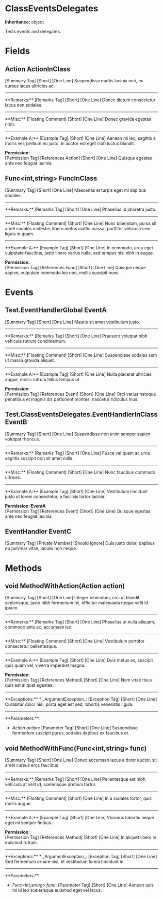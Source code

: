 # ClassEventsDelegates

**Inheritance:** object  
  
Tests events and delegates.  
  

# Fields

## Action<int> ActionInClass

[Summary Tag] [Short] [One Line] Suspendisse mattis lacinia orci, eu cursus lacus ultricies ac.  
  
<hr/>  
**Remarks:**  
[Remarks Tag] [Short] [One Line] Donec dictum consectetur lacus non sodales.  
  
<hr/>  
**Misc:**  
[Floating Comment] [Short] [One Line] Donec gravida egestas nibh.  
  
<hr/>  
**Example A:**  
[Example Tag] [Short] [One Line] Aenean mi leo, sagittis a mollis vel, pretium eu justo. In auctor est eget nibh luctus blandit.  
  
**Permission:**  
[Permission Tag] [References Action] [Short] [One Line] Quisque egestas ante nec feugiat lacinia.  
  

## Func<int,string> FuncInClass

[Summary Tag] [Short] [One Line] Maecenas et turpis eget mi dapibus sodales.  
  
<hr/>  
**Remarks:**  
[Remarks Tag] [Short] [One Line] Phasellus id pharetra justo.  
  
<hr/>  
**Misc:**  
[Floating Comment] [Short] [One Line] Nunc bibendum, purus sit amet sodales molestie, libero metus mattis massa, porttitor vehicula sem ligula in quam.  
  
<hr/>  
**Example A:**  
[Example Tag] [Short] [One Line] In commodo, arcu eget vulputate faucibus, justo libero varius nulla, sed tempus nisl nibh in augue.  
  
**Permission:**  
[Permission Tag] [References Func] [Short] [One Line] Quisque neque sapien, vulputate commodo leo non, mollis suscipit nunc.  
  

# Events

## Test.EventHandlerGlobal EventA

[Summary Tag] [Short] [One Line] Mauris sit amet vestibulum justo.  
  
<hr/>  
**Remarks:**  
[Remarks Tag] [Short] [One Line] Praesent volutpat nibh vehicula rutrum condimentum.  
  
<hr/>  
**Misc:**  
[Floating Comment] [Short] [One Line] Suspendisse sodales sem ut massa gravida aliquet.  
  
<hr/>  
**Example A:**  
[Example Tag] [Short] [One Line] Nulla placerat ultricies augue, mollis rutrum tellus tempus ut.  
  
**Permission:**  
[Permission Tag] [References Event] [Short] [One Line] Orci varius natoque penatibus et magnis dis parturient montes, nascetur ridiculus mus.  
  

## Test.ClassEventsDelegates.EventHandlerInClass EventB

[Summary Tag] [Short] [One Line] Suspendisse non enim semper sapien volutpat rhoncus.  
  
<hr/>  
**Remarks:**  
[Remarks Tag] [Short] [One Line] Fusce vel quam ac urna sagittis suscipit non sit amet nulla.  
  
<hr/>  
**Misc:**  
[Floating Comment] [Short] [One Line] Nunc faucibus commodo ultrices.  
  
<hr/>  
**Example A:**  
[Example Tag] [Short] [One Line] Vestibulum tincidunt justo ut lorem consectetur, a facilisis tortor lacinia.  
  
**Permission: EventA**  
[Permission Tag] [References Event] [Short] [One Line] Quisque egestas ante nec feugiat lacinia.  
  

## EventHandler EventC

[Summary Tag] [Private Member] [Should Ignore] Duis justo dolor, dapibus eu pulvinar vitae, iaculis non neque.  
  

# Methods

## void MethodWithAction(Action<int> action)

[Summary Tag] [Short] [One Line] Integer bibendum, orci ut blandit scelerisque, justo nibh fermentum mi, efficitur malesuada neque velit id ipsum.  
  
<hr/>  
**Remarks:**  
[Remarks Tag] [Short] [One Line] Phasellus ut nulla aliquam, commodo ante ac, accumsan leo.  
  
<hr/>  
**Misc:**  
[Floating Comment] [Short] [One Line] Vestibulum porttitor consectetur pellentesque.  
  
<hr/>  
**Example A:**  
[Example Tag] [Short] [One Line] Duis metus ex, suscipit quis quam vel, viverra imperdiet magna.  
  
**Permission:**  
[Permission Tag] [References Method] [Short] [One Line] Nam vitae risus quis est aliquet egestas.  
  
<hr/>  
**Exceptions:**  
* _ArgumentException_: [Exception Tag] [Short] [One Line] Curabitur dolor nisi, porta eget est sed, lobortis venenatis ligula.  

  
<hr/>  
**Parameters:**

* _Action<int> action_: [Parameter Tag] [Short] [One Line] Suspendisse fermentum suscipit purus, sodales dapibus ex faucibus et.  

  

## void MethodWithFunc(Func<int,string> func)

[Summary Tag] [Short] [One Line] Donec accumsan lacus a dolor auctor, sit amet cursus eros faucibus.  
  
<hr/>  
**Remarks:**  
[Remarks Tag] [Short] [One Line] Pellentesque est nibh, vehicula at velit id, scelerisque pretium tortor.  
  
<hr/>  
**Misc:**  
[Floating Comment] [Short] [One Line] In a sodales tortor, quis mollis augue.  
  
<hr/>  
**Example A:**  
[Example Tag] [Short] [One Line] Vivamus lobortis neque eget mi semper finibus.  
  
**Permission:**  
[Permission Tag] [References Method] [Short] [One Line] In aliquet libero in euismod rutrum.  
  
<hr/>  
**Exceptions:**  
* _ArgumentException_: [Exception Tag] [Short] [One Line] Sed fermentum ornare nisi, et vestibulum lorem tincidunt in.  

  
<hr/>  
**Parameters:**

* _Func<int,string> func_: [Parameter Tag] [Short] [One Line] Aenean quis mi id leo scelerisque euismod eget vel lacus.  

  

